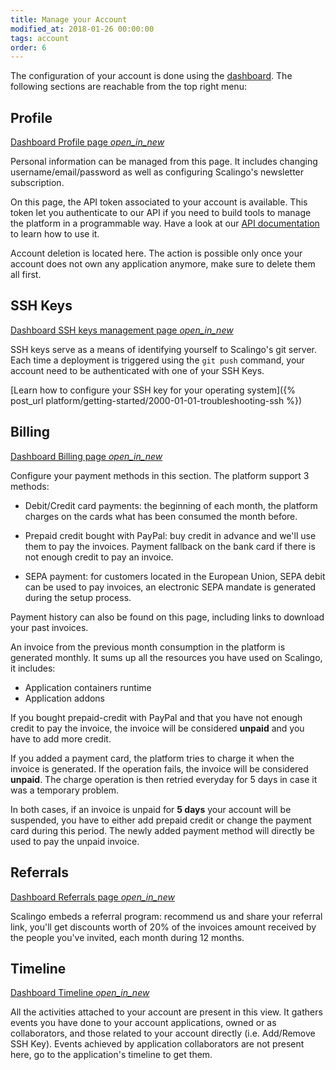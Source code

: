 ```yaml
---
title: Manage your Account
modified_at: 2018-01-26 00:00:00
tags: account
order: 6
---
```


The configuration of your account is done using the
[dashboard](https://my.scalingo.com). The following sections are reachable from
the top right menu:

## Profile

[Dashboard Profile page <i class="material-icons">open_in_new</i>](https://my.scalingo.com/profile)

Personal information can be managed from this page. It includes changing
username/email/password as well as configuring Scalingo's newsletter
subscription.

On this page, the API token associated to your account is available. This
token let you authenticate to our API if you need to build tools to manage the
platform in a programmable way. Have a look at our [API
documentation](https://developers.scalingo.com) to learn how to use it.

Account deletion is located here. The action is possible only once your account
does not own any application anymore, make sure to delete them all first.

## SSH Keys

[Dashboard SSH keys management page <i class="material-icons">open_in_new</i>](https://my.scalingo.com/keys)

SSH keys serve as a means of identifying yourself to Scalingo's git server.
Each time a deployment is triggered using the `git push` command, your account
need to be authenticated with one of your SSH Keys.

[Learn how to configure your SSH key for your operating system]({% post_url platform/getting-started/2000-01-01-troubleshooting-ssh %})

## Billing

[Dashboard Billing page <i class="material-icons">open_in_new</i>](https://my.scalingo.com/billing)

Configure your payment methods in this section. The platform support 3 methods:

* Debit/Credit card payments: the beginning of each month, the platform charges
on the cards what has been consumed the month before.

* Prepaid credit bought with PayPal: buy credit in advance and we'll use them to pay
the invoices. Payment fallback on the bank card if there is not enough credit to
pay an invoice.

* SEPA payment: for customers located in the European Union, SEPA debit can be used to pay
invoices, an electronic SEPA mandate is generated during the setup process.

Payment history can also be found on this page, including links to download
your past invoices.

An invoice from the previous month consumption in the platform is generated
monthly. It sums up all the resources you have used on Scalingo, it includes:

* Application containers runtime
* Application addons

If you bought prepaid-credit with PayPal and that you have not enough credit to
pay the invoice, the invoice will be considered **unpaid** and you have to add
more credit.

If you added a payment card, the platform tries to charge it when the invoice
is generated. If the operation fails, the invoice will be considered
**unpaid**. The charge operation is then retried everyday for 5 days in
case it was a temporary problem.

In both cases, if an invoice is unpaid for **5 days** your account will be
suspended, you have to either add prepaid credit or change the payment card
during this period. The newly added payment method will directly be used to pay
the unpaid invoice.

## Referrals

[Dashboard Referrals page <i class="material-icons">open_in_new</i>](https://my.scalingo.com/referrals)

Scalingo embeds a referral program: recommend us and share your referral link,
you'll get discounts worth of 20% of the invoices amount received by the people
you've invited, each month during 12 months.

## Timeline

[Dashboard Timeline <i class="material-icons">open_in_new</i>](https://my.scalingo.com/referrals)

All the activities attached to your account are present in this view. It
gathers events you have done to your account applications, owned or as
collaborators, and those related to your account directly (i.e. Add/Remove SSH
Key). Events achieved by application collaborators are not present here, go to
the application's timeline to get them.
